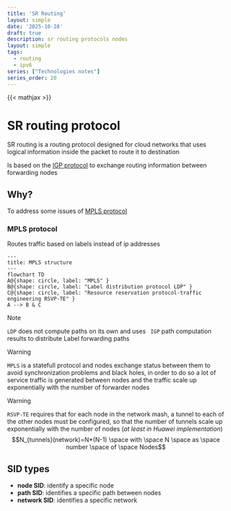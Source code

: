 ```yaml
---
title: 'SR Routing'
layout: simple
date: '2025-10-28'
draft: true
description: sr routing protocols nodes
layout: simple
tags:
  - routing
  - ipv6
series: ["Technologies notes"]
series_order: 20
---
```

{{< mathjax >}}

# SR routing protocol

SR routing is a routing protocol designed for cloud networks that uses logical information inside the packet to route it to destination

Is based on the [IGP protocol](https://en.wikipedia.org/wiki/Interior_gateway_protocol) to exchange routing information between forwarding nodes

## Why?

To address some issues of [MPLS protocol](https://en.wikipedia.org/wiki/Multiprotocol_Label_Switching)

### MPLS protocol

Routes traffic based on labels instead of ip addresses

```mermaid
---
title: MPLS structure
---
flowchart TD
A@{shape: circle, label: "MPLS" }
B@{shape: circle, label: "Label distribution protocol LDP" }
C@{shape: circle, label: "Resource reservation protocol-traffic engineering RSVP-TE" }
A --> B & C
```
> [!NOTE]
> `LDP` does not compute paths on its own and uses ` IGP` path computation results to distribute Label forwarding paths

> [!WARNING]
> `MPLS` is a statefull protocol and nodes exchange status between them to avoid synchronization problems and black holes, in order to do so a lot of service traffic is generated between nodes and the traffic scale up exponentially with the number of forwarder nodes

> [!WARNING]
> `RSVP-TE` requires that for each node in the network mash, a tunnel to each of the other nodes must be configured, so that the number of tunnels scale up exponentially with the number of nodes (*at least in Huawei implementation*) $$N_{tunnels}(network)=N*(N-1) \space with \space N \space as \space number \space of \space Nodes$$

## SID types

- **node SID**: identify a specific node
- **path SID**: identifies a specific path between nodes
- **network SID**: identifies a specific network
